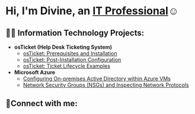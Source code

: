 <h1>Hi, I'm Divine, an <a href="https://www.linkedin.com/in/divine-njimape-680b09201/">IT Professional</a>☺</h1>

<h2>👨‍💻 Information Technology Projects:</h2>

- <b>osTicket (Help Desk Ticketing System)</b>
  - [osTicket: Prerequisites and Installation](https://github.com/njimapedee/osticket-prereqs)
  - [osTicket: Post-Installation Configuration](https://github.com/njimapedee/post-install-config)
  - [osTicket: Ticket Lifecycle Examples](https://github.com/njimapedee/ticket-lifecycle)
- <b>Microsoft Azure</b>
  - [Configuring On-premises Active Directory within Azure VMs](https://github.com/njimapedee/configure-ad)
  - [Network Security Groups (NSGs) and Inspecting Network Protocols](https://github.com/njimapedee/azure-network-protocols)

<h2>🤳Connect with me:</h2>

[linkedin]: https://www.linkedin.com/in/divine-njimape-680b09201
